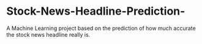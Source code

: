 # Stock-News-Headline-Prediction-
A Machine Learning project based on the prediction of how much accurate the stock news headline really is. 
